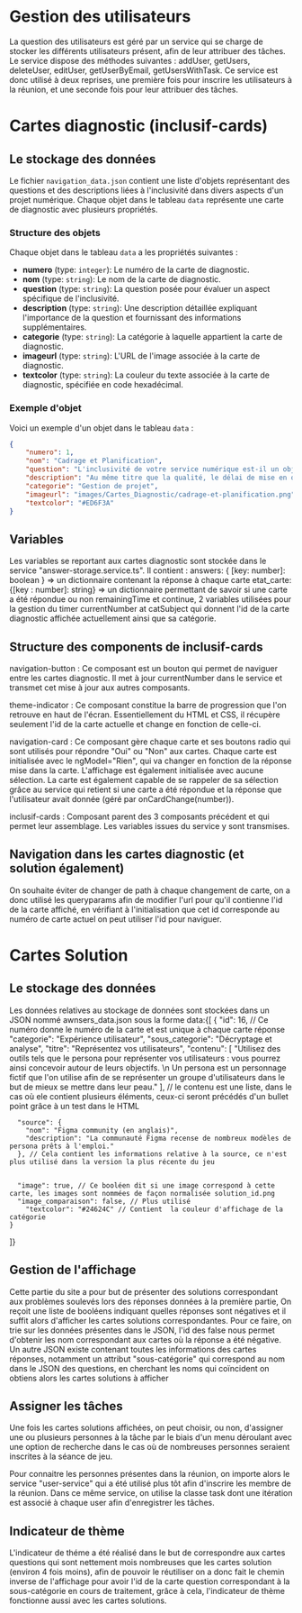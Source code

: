 # Gestion des utilisateurs

La question des utilisateurs est géré par un service qui se charge de stocker les différents utilisateurs présent, afin de leur attribuer des tâches.
Le service dispose des méthodes suivantes : addUser, getUsers, deleteUser, editUser, getUserByEmail, getUsersWithTask.
Ce service est donc utilisé à deux reprises, une première fois pour inscrire les utilisateurs à la réunion, et une seconde fois pour leur attribuer des tâches.

# Cartes diagnostic (inclusif-cards)

## Le stockage des données

Le fichier `navigation_data.json` contient une liste d'objets représentant des questions et des descriptions liées à l'inclusivité dans divers aspects d'un projet numérique. Chaque objet dans le tableau `data` représente une carte de diagnostic avec plusieurs propriétés.

### Structure des objets

Chaque objet dans le tableau `data` a les propriétés suivantes :

- **numero** (type: `integer`): Le numéro de la carte de diagnostic.
- **nom** (type: `string`): Le nom de la carte de diagnostic.
- **question** (type: `string`): La question posée pour évaluer un aspect spécifique de l'inclusivité.
- **description** (type: `string`): Une description détaillée expliquant l'importance de la question et fournissant des informations supplémentaires.
- **categorie** (type: `string`): La catégorie à laquelle appartient la carte de diagnostic.
- **imageurl** (type: `string`): L'URL de l'image associée à la carte de diagnostic.
- **textcolor** (type: `string`): La couleur du texte associée à la carte de diagnostic, spécifiée en code hexadécimal.

### Exemple d'objet

Voici un exemple d'un objet dans le tableau `data` :

```json
{
    "numero": 1,
    "nom": "Cadrage et Planification",
    "question": "L'inclusivité de votre service numérique est-il un objectif pour l'équipe ?",
    "description": "Au même titre que la qualité, le délai de mise en oeuvre ou le coût d'un service numérique, son inclusivité, c'est-à-dire sa capacité à être inclusif et accessible, peut être un objectif majeur intégré aux différentes phases d'un projet.",
    "categorie": "Gestion de projet",
    "imageurl": "images/Cartes_Diagnostic/cadrage-et-planification.png",
    "textcolor": "#ED6F3A"
}
```

## Variables

Les variables se reportant aux cartes diagnostic sont stockée dans le service "answer-storage.service.ts".
Il contient : 
answers: { [key: number]: boolean } => un dictionnaire contenant la réponse à chaque carte
etat_carte: {[key : number]: string} => un dictionnaire permettant de savoir si une carte a été répondue ou non
remainingTime et continue, 2 variables utilisées pour la gestion du timer
currentNumber at catSubject qui donnent l'id de la carte diagnostic affichée actuellement ainsi que sa catégorie.

## Structure des components de inclusif-cards

navigation-button : Ce composant est un bouton qui permet de naviguer entre les cartes diagnostic. Il met à jour currentNumber dans le service et transmet cet mise à jour aux autres composants.

theme-indicator : Ce composant constitue la barre de progression que l'on retrouve en haut de l'écran. Essentiellement du HTML et CSS, il récupère seulement l'id de la carte actuelle et change en fonction de celle-ci.

navigation-card : Ce composant gère chaque carte et ses boutons radio qui sont utilisés pour répondre "Oui" ou "Non" aux cartes. Chaque carte est initialisée avec le ngModel="Rien", qui va changer en fonction de la réponse mise dans la carte. L'affichage est également initialisée avec aucune sélection. La carte est également capable de se rappeler de sa sélection grâce au service qui retient si une carte a été répondue et la réponse que l'utilisateur avait donnée (géré par onCardChange(number)).

inclusif-cards : Composant parent des 3 composants précédent et qui permet leur assemblage. Les variables issues du service y sont transmises.

## Navigation dans les cartes diagnostic (et solution également)

On souhaite éviter de changer de path à chaque changement de carte, on a donc utilisé les queryparams afin de modifier l'url pour qu'il contienne l'id de la carte affiché, en vérifiant à l'initialisation que cet id corresponde au numéro de carte actuel on peut utiliser l'id pour naviguer.

# Cartes Solution

## Le stockage des données

Les données relatives au stockage de données sont stockées dans un JSON nommé awnsers_data.json sous la forme data:{[
    {
      "id": 16, // Ce numéro donne le numéro de la carte et est unique à chaque carte réponse
      "categorie": "Expérience utilisateur",
      "sous_categorie": "Décryptage et analyse",
      "titre": "Représentez vos utilisateurs",
      "contenu": [
        "Utilisez des outils tels que le persona pour représenter vos utilisateurs : vous pourrez ainsi concevoir autour de leurs objectifs. \n Un persona est un personnage fictif que l'on utilise afin de se représenter un groupe d'utilisateurs dans le but de mieux se mettre dans leur peau."
      ], // le contenu est une liste, dans le cas où ele contient plusieurs éléments, ceux-ci seront précédés d'un bullet point grâce à un test dans le HTML

      "source": {
        "nom": "Figma community (en anglais)",
        "description": "La communauté Figma recense de nombreux modèles de persona prêts à l'emploi."
      }, // Cela contient les informations relative à la source, ce n'est plus utilisé dans la version la plus récente du jeu


      "image": true, // Ce booléen dit si une image correspond à cette carte, les images sont nommées de façon normalisée solution_id.png
      "image_comparaison": false, // Plus utilisé
        "textcolor": "#24624C" // Contient  la couleur d'affichage de la catégorie
    }
]}


## Gestion de l'affichage

Cette partie du site a pour but de présenter des solutions correspondant aux problèmes soulevés lors des réponses données à la première partie, On reçoit une liste de booléens indiquant quelles réponses sont négatives et il suffit alors d'afficher les cartes solutions correspondantes. Pour ce faire, on trie sur les données présentes dans le JSON, l'id des false nous permet d'obtenir les nom correspondant aux cartes où la réponse a été négative. Un autre JSON existe contenant toutes les informations des cartes réponses, notamment un attribut "sous-catégorie" qui correspond au nom dans le JSON des questions, en cherchant les noms qui coïncident on obtiens alors les cartes solutions à afficher

## Assigner les tâches

Une fois les cartes solutions affichées, on peut choisir, ou non, d'assigner une ou plusieurs personnes à la tâche par le biais d'un menu déroulant avec une option de recherche dans le cas où de nombreuses personnes seraient inscrites à la séance de jeu.

Pour connaitre les personnes présentes dans la réunion, on importe alors le service "user-service" qui a été utilisé plus tôt afin d'inscrire les membre de la réunion. Dans ce même service, on utilise la classe task dont une itération est associé à chaque user afin d'enregistrer les tâches.

## Indicateur de thème

L'indicateur de théme a été réalisé dans le but de correspondre aux cartes questions qui sont nettement mois nombreuses que les cartes solution (environ 4 fois moins), afin de pouvoir le réutiliser on a donc fait le chemin inverse de l'affichage pour avoir l'id de la carte question correspondant à la sous-catégorie en cours de traitement, grâce à cela, l'indicateur de thème fonctionne aussi avec les cartes solutions.
